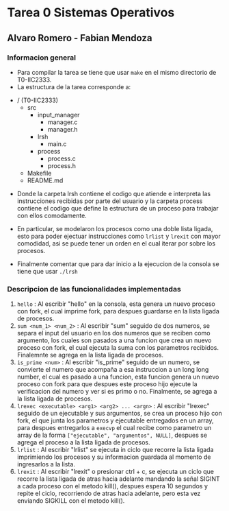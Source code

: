 # Tarea 0 Sistemas Operativos #

## Alvaro Romero - Fabian Mendoza ##

### Informacion general ###   

* Para compilar la tarea se tiene que usar ```make``` en el mismo directorio de T0-IIC2333.
* La estructura de la tarea corresponde a:

- / (T0-IIC2333)
  - src
    - input_manager
      - manager.c
      - manager.h
    - lrsh
      - main.c
    - process
      - process.c
      - process.h
  - Makefile
  - README.md

* Donde la carpeta lrsh contiene el codigo que atiende e interpreta las instrucciones recibidas por parte del usuario y la carpeta process contiene el codigo que define la estructura de un proceso para trabajar con ellos comodamente.

* En particular, se modelaron los procesos como una doble lista ligada, esto para poder ejectuar instrucciones como ```lrlist``` y ```lrexit``` con mayor comodidad, asi se puede tener un orden en el cual iterar por sobre los procesos.

* Finalmente comentar que para dar inicio a la ejecucion de la consola se tiene que usar ```./lrsh```

### Descripcion de las funcionalidades implementadas ###

1. ```hello``` : Al escribir "hello" en la consola, esta genera un nuevo proceso con fork, el cual imprime fork, para despues guardarse en la lista ligada de procesos.
2. ```sum <num_1> <num_2>``` : Al escribir "sum" seguido de dos numeros, se separa el input del usuario en los dos numeros que se reciben como argumento, los cuales son pasados a una funcion que crea un nuevo proceso con fork, el cual ejecuta la suma con los parametros recibidos. Finalemnte se agrega en la lista ligada de procesos.
3. ```is_prime <num>``` : Al escribir "is_prime" seguido de un numero, se convierte el numero que acompaña a esa instruccion a un long long number, el cual es pasado a una funcion, esta funcion genera un nuevo proceso con fork para que despues este proceso hijo ejecute la verificacion del numero y ver si es primo o no. Finalmente, se agrega a la lista ligada de procesos.
4. ```lrexec <executable> <arg1> <arg2> ... <argn>``` : Al escribir "lrexec" seguido de un ejecutable y sus argumentos, se crea un proceso hijo con fork, el que junta los parametros y ejecutable entregados en un array, para despues entregarlos a ```execvp``` el cual recibe como parametro un array de la forma ```["ejecutable", "argumentos", NULL]```, despues se agrega el proceso a la lista ligada de procesos.
5. ```lrlist``` : Al escribir "lrlist" se ejecuta in ciclo que recorre la lista ligada imprimiendo los procesos y su informacion guardada al momento de ingresarlos a la lista.
6. ```lrexit``` : Al escribir "lrexit" o presionar ctrl + c, se ejecuta un ciclo que recorre la lista ligada de atras hacia adelante mandando la señal SIGINT a cada proceso con el metodo kill(), despues espera 10 segundos y repite el ciclo, recorriendo de atras hacia adelante, pero esta vez enviando SIGKILL con el metodo kill().